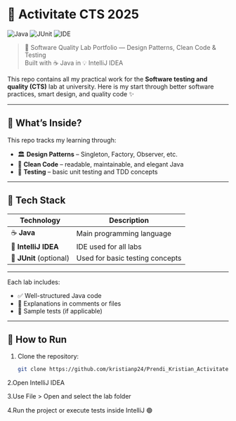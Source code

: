 # 🧠 Activitate CTS 2025

![Java](https://img.shields.io/badge/Java-21-orange?logo=openjdk&logoColor=white)
![JUnit](https://img.shields.io/badge/JUnit-4-red?logo=java&logoColor=white)
![IDE](https://img.shields.io/badge/IDE-IntelliJ%20IDEA-000?logo=intellijidea&logoColor=white)

> 📐 Software Quality Lab Portfolio — Design Patterns, Clean Code & Testing  
> Built with ☕ Java in 💡 IntelliJ IDEA

This repo contains all my practical work for the **Software testing and quality (CTS)** lab at university. Here is my start through better software practices, smart design, 
and quality code ✨

---

## 📘 What’s Inside?

This repo tracks my learning through:
- 🏛️ **Design Patterns** – Singleton, Factory, Observer, etc.
- 🧼 **Clean Code** – readable, maintainable, and elegant Java
- 🧪 **Testing** – basic unit testing and TDD concepts

---

## 🧰 Tech Stack

| Technology       | Description |
|------------------|-------------|
| ☕ **Java**       | Main programming language |
| 🧠 **IntelliJ IDEA** | IDE used for all labs |
| 🧪 **JUnit** (optional) | Used for basic testing concepts |

---


Each lab includes:
- ✅ Well-structured Java code
- 📄 Explanations in comments or files
- 🧪 Sample tests (if applicable)

---

## 🚀 How to Run

1. Clone the repository:
   ```bash
   git clone https://github.com/kristianp24/Prendi_Kristian_ActivitateCTS2025.git

2.Open IntelliJ IDEA

3.Use File > Open and select the lab folder

4.Run the project or execute tests inside IntelliJ 🟢


